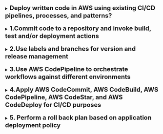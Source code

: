 [//]:# (Deploy written code in AWS using existing CI/CD pipelines, processes, and patterns?)

<details>
    <summary>
        <b><big><big>
           Deploy written code in AWS using existing CI/CD pipelines, processes, and patterns?
        </big></big></b>
    </summary>

Use the AWS::Region pseudo parameter.

AWS CloudFormation provides a set of pseudo parameters that are predefined
by AWS CloudFormation.

You can use them the same way as you would a parameter,
as the argument for the Ref function.

The AWS::Region pseudo parameter is a value that AWS CloudFormation
resolves as the region where the stack is created

</details>
<br>

[//]:# (1.Commit code to a repository and invoke build, test and/or deployment actions)

<details>
    <summary>
        <b><big><big>
            1.Commit code to a repository and invoke build, test and/or deployment actions
        </big></big></b>
    </summary>

[ORIGINAL](https://aws.amazon.com/blogs/devops/complete-ci-cd-with-aws-codecommit-aws-codebuild-aws-codedeploy-and-aws-codepipeline)

![](https://d2908q01vomqb2.cloudfront.net/7719a1c782a1ba91c031a682a0a2f8658209adbf/2020/09/30/DevOps_feedback-diagram.png)

Here’s a general process you can follow to perform these actions:

* **Commit code to a repository:**

    git add .
    git commit -m "Your commit message"
    git push origin Your_Branch

- **Invoke build, test and/or deployment actions in AWS:**
AWS provides various services for automating these processes. 
For example, you can use AWS CodeBuild for building and testing your code. 
AWS CodeDeploy can be used for deploying your application.
You can also use AWS CodePipeline to model and visualize your software release process.

Please note that you would need to configure these services 
according to your requirements. 
The exact commands or steps would depend on your specific setup and the nature 
of your application. 
It’s recommended to refer to the official 
AWS documentation or consult with a DevOps professional for detailed guidance.

![](https://d2908q01vomqb2.cloudfront.net/7719a1c782a1ba91c031a682a0a2f8658209adbf/2020/09/30/Screen-Shot-2020-09-30-at-6.05.53-PM.png)

</details>
<br>

[//]:# (2.Use labels and branches for version and release management)

<details>
    <summary>
        <b><big><big>
            2.Use labels and branches for version and release management
        </big></big></b>
    </summary>

[ORIGINAL](https://aws.amazon.com/blogs/devops/implementing-gitflow-using-aws-codepipeline-aws-codecommit-aws-codebuild-and-aws-codedeploy/)

In AWS, you can use labels and branches for version and release management 
in the following way:

- **Branches:** Branches in Git allow you to create independent lines of development.
You can use branches in your AWS CodeCommit repository to isolate work 
on different versions of your project. 
For example, you can create a branch for a new feature and then merge that
branch into the main branch when the feature is ready.

- **Labels:** AWS Elastic Beanstalk uses labels to identify different 
versions of your application. 
A label in AWS Elastic Beanstalk is a name you assign to a version of your application. 
The label helps you track different versions of your application.

You can create an application version in the AWS Management Console, 
AWS CLI, or by using an AWS SDK.
When you create a version, you’ll include a label for that version.

</details>
<br>

[//]:# (3.Use AWS CodePipeline to orchestrate workflows against different environments)

<details>
    <summary>
        <b><big><big>
            3.Use AWS CodePipeline to orchestrate workflows against different environments
        </big></big></b>
    </summary>

[ORIGINAL](https://docs.aws.amazon.com/codedeploy/latest/userguide/deployments.html)

AWS CodePipeline is a continuous integration and continuous delivery service 
that allows you to manage and automate your workflows for different environments. 
Here’s a high-level overview of how you can use it:

- **Create a Pipeline:** Start by creating a pipeline in AWS CodePipeline. 
This pipeline will define your workflow.

- **Add Stages:** Add stages to your pipeline for each environment 
(e.g., Development, Testing, Staging, Production).
Each stage represents a phase in your release process.

- **Add Actions:** Within each stage, add actions that represent tasks
such as building code, deploying to an environment, or running tests. 
Actions in a stage can run in parallel or in sequence.

- **Connect to Source Repository:** Connect your pipeline to your source repository. 
AWS CodePipeline can integrate with AWS CodeCommit, GitHub, Bitbucket, and more. 
Whenever a change is pushed to your repository, 
AWS CodePipeline will automatically trigger your pipeline.

- **Automate Deployments:** Use AWS CodeDeploy to automate your deployments. 
You can set up deployment actions in your pipeline stages 
to deploy your application to Amazon EC2, AWS Fargate, AWS Lambda, and more.

- **Monitor Your Pipeline:** Monitor your pipeline’s performance, 
and troubleshoot any issues using AWS CloudWatch.

![](https://mongodb-devhub-cms.s3.us-west-1.amazonaws.com/aws_codepipeline_161a68794c.png)

</details>
<br>

[//]:# (4.Apply AWS CodeCommit, AWS CodeBuild, AWS CodePipeline, AWS CodeStar, and AWS 
CodeDeploy for CI/CD purposes)

<details>
    <summary>
        <b><big><big>
            4.Apply AWS CodeCommit, AWS CodeBuild, AWS CodePipeline, AWS CodeStar, 
            and AWS CodeDeploy for CI/CD purposes
        </big></big></b>
    </summary>

[Pinned Guidelines](https://docs.aws.amazon.com/codepipeline/latest/userguide/tutorials.html)

[Guide](https://docs.aws.amazon.com/codepipeline/latest/userguide/tutorials-simple-s3.html)

* **AWS CodeCommit:** This is where you’ll store your code. 
It’s a fully-managed source control service that hosts Git repositories.


* **AWS CodeBuild:** This service will compile your source code, run tests, 
and produce packages that are ready to deploy. 
You can configure it to automatically build your application whenever 
code is pushed to your CodeCommit repository.


* **AWS CodePipeline:** This service models and visualizes 
your software release process. You can design your entire workflow 
including building, testing, and deploying your applications. 
CodePipeline will orchestrate the steps and provide you with 
a real-time view of the status of your software delivery


* **AWS CodeStar:** This service is an optional layer of convenience 
that helps you quickly develop, build, and deploy applications 
on AWS by providing a unified user interface, 
enabling you to easily manage your software development activities in one place.


* **AWS CodeDeploy:** This service automates your software deployments, 
allowing you to reliably deploy your application at any scale. 
You can deploy your built and tested code to your servers or 
AWS services like AWS Fargate, Amazon EC2, AWS Lambda, and more.

</details>
<br>

[//]:# (5.Perform a roll back plan based on application deployment policy)

<details>
    <summary>
        <b><big><big>
            5. Perform a roll back plan based on application deployment policy
        </big></big></b>
    </summary>

Sure, here’s a high-level overview of how you can perform a
rollback based on your application deployment policy using AWS services:

* **AWS CodeDeploy:** This service has built-in functionality for automatic rollbacks.
You can configure it to automatically roll back when a deployment fails,
or when CloudWatch alarms are triggered.


* **Deployment Configurations:** In AWS CodeDeploy, you can specify 
a deployment configuration that determines the deployment’s rollout and rollback behavior.
For example, you can specify that the deployment should be rolled back if 
less than 95% of the instances are healthy after the deployment.


* **CloudWatch Alarms:** You can set up CloudWatch alarms based on custom 
health metrics or standard metrics like CPU usage, response time, etc. 
If these alarms are triggered during a deployment, AWS CodeDeploy 
can automatically roll back to the last known good state.


* **Manual Rollback:** If you need more control, you can manually stop 
a deployment and then redeploy the previous version of your application.

</details>
<br>
